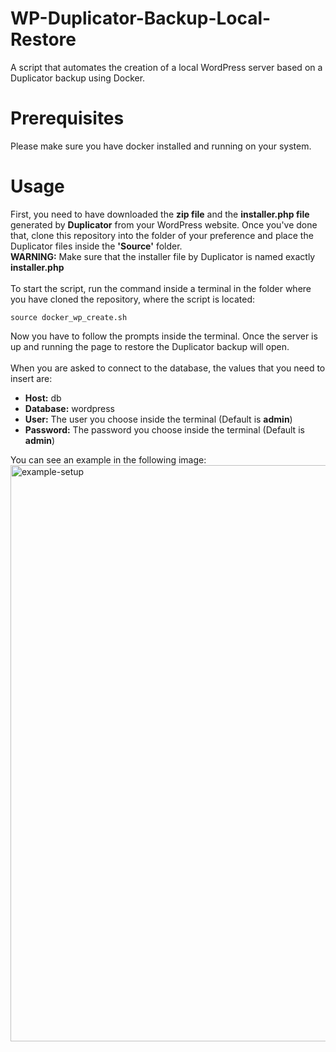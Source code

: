 # WP-Duplicator-Backup-Local-Restore
A script that automates the creation of a local WordPress server based on a Duplicator backup using Docker.

# Prerequisites
Please make sure you have docker installed and running on your system.

# Usage
First, you need to have downloaded the **zip file** and the **installer.php file** generated by **Duplicator** from your WordPress website. Once you've done that, clone this repository into the folder of your preference and place the Duplicator files inside the **'Source'** folder. <br/>
**WARNING:** Make sure that the installer file by Duplicator is named exactly **installer.php**<br/><br/>
To start the script, run the command inside a terminal in the folder where you have cloned the repository, where the script is located:
```console
source docker_wp_create.sh
```
Now you have to follow the prompts inside the terminal. Once the server is up and running the page to restore the Duplicator backup will open. <br/><br/>
When you are asked to connect to the database, the values that you need to insert are:
* **Host:** db
* **Database:** wordpress
* **User:** The user you choose inside the terminal (Default is **admin**)
* **Password:** The password you choose inside the terminal (Default is **admin**)

You can see an example in the following image:
<img width="922" alt="example-setup" src="https://github.com/Longo97/WP-Duplicator-Backup-Local-Restore/assets/57667688/086ce72e-5ff1-4e6a-a887-4412af848a50">
